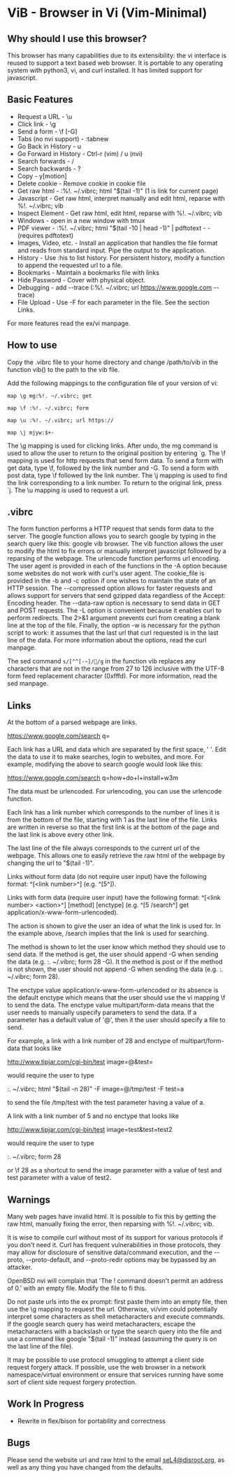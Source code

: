 ViB - Browser in Vi (Vim-Minimal)
=================================

Why should I use this browser?
------------------------------

This browser has many capabilities due to its extensibility: the vi interface is reused to support a text based web browser. It is portable to any operating system with python3, vi, and curl installed. It has limited support for javascript.

Basic Features
--------------
- Request a URL - \u <url>
- Click link - \g <link number>
- Send a form - \f <link number> [-G]
- Tabs (no nvi support) - :tabnew
- Go Back in History - u
- Go Forward in History - Ctrl-r (vim) / u (nvi)
- Search forwards - / 
- Search backwards - ?
- Copy - y[motion]
- Delete cookie - Remove cookie in cookie file
- Get raw html - :%!. ~/.vibrc; html "$(tail -1)" (1 is link for current page)
- Javascript - Get raw html, interpret manually and edit html, reparse with %!. ~/.vibrc; vib
- Inspect Element - Get raw html, edit html, reparse with %!. ~/.vibrc; vib
- Windows - open in a new window with tmux
- PDF viewer - :%!. ~/.vibrc; html "$(tail -10 | head -1)" | pdftotext - - (requires pdftotext)
- Images, Video, etc. - Install an application that handles the file format and reads from standard input. Pipe the output to the application.
- History - Use :his to list history. For persistent history, modify a function to append the requested url to a file.
- Bookmarks - Maintain a bookmarks file with links
- Hide Password - Cover with physical object.
- Debugging - add --trace (:%!. ~/.vibrc; url https://www.google.com --trace)
- File Upload - Use -F for each parameter in the file. See the section Links.

For more features read the ex/vi manpage.

How to use
----------
Copy the .vibrc file to your home directory and change /path/to/vib in the function vib() to the path to the vib file.

Add the following mappings to the configuration file of your version of vi:

	map \g mg:%!. ~/.vibrc; get 

	map \f :%!. ~/.vibrc; form

	map \u :%!. ~/.vibrc; url https://

	map \j mjyw:$+-

The \g mapping is used for clicking links. After undo, the mg command is used to allow the user to return to the original position by entering \`g. The \f mapping is used for http requests that send form data. To send a form with get data, type \f, followed by the link number and -G. To send a form with post data, type \f followed by the link number. The \j mapping is used to find the link corresponding to a link number. To return to the original link, press \`j. The \u mapping is used to request a url.

.vibrc
------
The form function performs a HTTP request that sends form data to the server. The google function allows you to search google by typing in the search query like this: google vib browser. The vib function allows the user to modify the html to fix errors or manually interpret javascript followed by a reparsing of the webpage. The urlencode function performs url encoding. The user agent is provided in each of the functions in the -A option because some websites do not work with curl's user agent. The cookie_file is provided in the -b and -c option if one wishes to maintain the state of an HTTP session. The --compressed option allows for faster requests and allows support for servers that send gzipped data regardless of the Accept: Encoding header. The --data-raw option is necessary to send data in GET and POST requests. The -L option is convenient because it enables curl to perform redirects. The 2>&1 argument prevents curl from creating a blank line at the top of the file. Finally, the option -w is necessary for the python script to work: it assumes that the last url that curl requested is in the last line of the data. For more information about the options, read the curl manpage. 

The sed command `s/[^^[-~]/࿽/g` in the function vib replaces any characters that are not in the range from 27 to 126 inclusive with the UTF-8 form feed replacement character (0xfffd). For more information, read the sed manpage. 

Links
-----
At the bottom of a parsed webpage are links.

https://www.google.com/search q=

Each link has a URL and data which are separated by the first space, ' '. Edit the data to use it to make searches, login to websites, and more. For example, modifying the above to search google would look like this: 

https://www.google.com/search q=how+do+I+install+w3m

The data must be urlencoded. For urlencoding, you can use the urlencode function.

Each link has a link number which corresponds to the number of lines it is from the bottom of the file, starting with 1 as the last line of the file. Links are written in reverse so that the first link is at the bottom of the page and the last link is above every other link.

The last line of the file always corresponds to the current url of the webpage. This allows one to easily retrieve the raw html of the webpage by changing the url to "$(tail -1)". 

Links without form data (do not require user input) have the following format: ^[\<link number\>^] (e.g. ^[5^]). 

Links with form data (require user input) have the following format: ^[\<link number\> \<action\>^] [method] [enctype] (e.g. ^[5 /search^] get application/x-www-form-urlencoded).

The action is shown to give the user an idea of what the link is used for. In the example above, /search implies that the link is used for searching.

The method is shown to let the user know which method they should use to send data. If the method is get, the user should append -G when sending the data (e.g. :. ~/.vibrc; form 28 -G). It the method is post or if the method is not shown, the user should not append -G when sending the data (e.g. :. ~/.vibrc; form 28).

The enctype value application/x-www-form-urlencoded or its absence is the default enctype which means that the user should use the vi mapping \f to send the data. The enctype value multipart/form-data means that the user needs to manually uspecify parameters to send the data. If a parameter has a default value of '@', then it the user should specify a file to send. 

For example, a link with a link number of 28 and enctype of multipart/form-data that looks like

http://www.tipjar.com/cgi-bin/test image=@&test=

would require the user to type 

:. ~/.vibrc; html "$(tail -n 28)" -F image=@/tmp/test -F test=a

to send the file /tmp/test with the test parameter having a value of a.

A link with a link number of 5 and no enctype that looks like 

http://www.tipjar.com/cgi-bin/test image=test&test=test2

would require the user to type 

:. ~/.vibrc; form 28

or \f 28 as a shortcut to send the image parameter with a value of test and test parameter with a value of test2.

Warnings
---------------
Many web pages have invalid html. It is possible to fix this by getting the raw html, manually fixing the error, then reparsing with %!. ~/.vibrc; vib.

It is wise to compile curl without most of its support for various protocols if you don't need it. Curl has frequent vulnerabilities in those protocols, they may allow for disclosure of sensitive data/command execution, and the --proto, --proto-default, and --proto-redir options may be bypassed by an attacker.

OpenBSD nvi will complain that 'The ! command doesn't permit an address of 0.' with an empty file. Modify the file to fi this.

Do not paste urls into the ex prompt: first paste them into an empty file, then use the \g mapping to request the url. Otherwise, vi/vim could potentially interpret some characters as shell metacharacters and execute commands. If the google search query has weird metacharacters, escape the metacharacters with a backslash or type the search query into the file and use a command like google "$(tail -1)" instead (assuming the query is on the last line of the file).

It may be possible to use protocol smuggling to attempt a client side request forgery attack. If possible, use the web browser in a network namespace/virtual environment or ensure that services running have some sort of client side request forgery protection.

Work In Progress
----------------
- Rewrite in flex/bison for portability and correctness

Bugs
----
Please send the website url and raw html to the email seL4@disroot.org, as well as any thing you have changed from the defaults.
